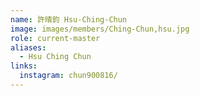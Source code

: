 ```yaml
---
name: 許晴鈞 Hsu-Ching-Chun 
image: images/members/Ching-Chun,hsu.jpg 
role: current-master
aliases:
  - Hsu Ching Chun 
links:
  instagram: chun900816/
---
```


